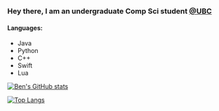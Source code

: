 ### Hey there, I am an undergraduate Comp Sci student [@UBC](https://www.ubc.ca/)

#### Languages:
- Java
- Python
- C++
- Swift
- Lua

[![Ben's GitHub stats](https://github-readme-stats.vercel.app/api?username=Benjamin-Norton&show_icons=true&theme=gruvbox)](https://github.com/Benjamin-Norton/github-readme-stats)

[![Top Langs](https://github-readme-stats.vercel.app/api/top-langs/?username=Benjamin-Norton&layout=compact&theme=gruvbox)](https://github.com/Benjamin-Norton/github-readme-stats)
<!--
[![Ben's wakatime stats](https://github-readme-stats.vercel.app/api/wakatime?username=bawnorton&theme=gruvbox)](https://github.com/Benjamin-Norton/github-readme-stats) --!>
